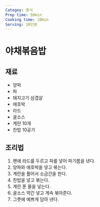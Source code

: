 ```yaml
---
Categoy: 중식
Prep time: 50min
Cooking time: 10min
Serving: 10인분
---
```


# 야채볶음밥

## 재료
* 양파
* 파
* 돼지고기 삼겹살
* 애호박
* 라드
* 굴소스
* 계란 10개
* 찬밥 10공기

## 조리법
1. 팬에 라드를 두르고 파를 넣어 파기름을 낸다.
2. 양파와 애호박을 넣고 볶는다.
3. 계란을 풀어서 소금간을 한다.
4. 찬밥을 넣고 볶는다.
5. 계란 푼 물을 넣는다.
6. 굴소스 약간 넣고 계속 볶아준다.
7. 그릇에 예쁘게 담아 낸다.
